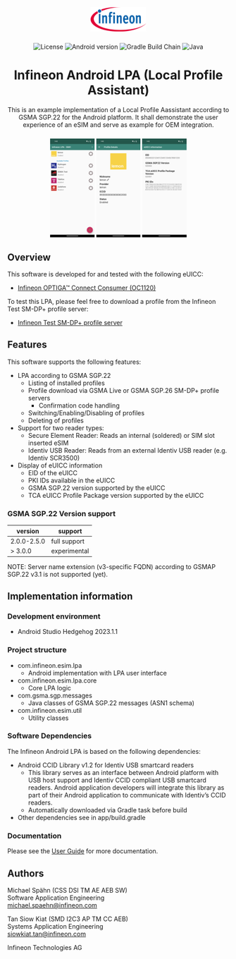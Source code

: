 <div align="center">

<picture>
<img alt="Infineon logo" src="docs/images/infineon_logo_color.png" width="25%">
</picture>

###

![License](https://img.shields.io/badge/License-MIT-green)
![Android version](https://img.shields.io/badge/Android-14-green?logo=android)
![Gradle Build Chain](https://img.shields.io/badge/Gradle-8.2-green?logo=gradle)
![Java](https://img.shields.io/badge/Java-1.8-green?logo=openjdk)

# Infineon Android LPA (Local Profile Assistant)

This is an example implementation of a Local Profile Aassistant according to GSMA SGP.22 for the 
Android 
platform. It shall demonstrate the user experience of an eSIM and serve as example for OEM 
integration.

###

<img src="docs/images/title_screenshot_profile_list.png" width="20%" >
<img src="docs/images/title_screenshot_profile_details.png" width="20%" >  
<img src="docs/images/title_screenshot_euicc_details.png" width="20%" >

</div>

## Overview

This software is developed for and tested with the following eUICC:
* [Infineon OPTIGA™ Connect Consumer (OC1120)](https://www.infineon.com/cms/en/product/security-smart-card-solutions/optiga-embedded-security-solutions/optiga-connect/optiga-connect-consumer/)

To test this LPA, please feel free to download a profile from the Infineon Test SM-DP+ profile server:
* [Infineon Test SM-DP+ profile server](https://softwaretools.infineon.com/projects/create/esim)

## Features
This software supports the following features:
* LPA according to GSMA SGP.22
    * Listing of installed profiles
    * Profile download via GSMA Live or GSMA SGP.26 SM-DP+ profile servers
        * Confirmation code handling
    * Switching/Enabling/Disabling of profiles
    * Deleting of profiles
* Support for two reader types:
    * Secure Element Reader: Reads an internal (soldered) or SIM slot inserted eSIM
    * Identiv USB Reader: Reads from an external Identiv USB reader (e.g. Identiv SCR3500)
* Display of eUICC information
    * EID of the eUICC
    * PKI IDs available in the eUICC
    * GSMA SGP.22 version supported by the eUICC
    * TCA eUICC Profile Package version supported by the eUICC

### GSMA SGP.22 Version support

| version     |  support     |
|-------------|--------------|
| 2.0.0-2.5.0 | full support |
| > 3.0.0     | experimental | 

NOTE: Server name extension (v3-specific FQDN) according to GSMAP SGP.22 v3.1 is not supported (yet).

## Implementation information
### Development environment
* Android Studio Hedgehog 2023.1.1

### Project structure
* com.infineon.esim.lpa
    * Android implementation with LPA user interface
* com.infineon.esim.lpa.core
    * Core LPA logic
* com.gsma.sgp.messages
    * Java classes of GSMA SGP.22 messages (ASN1 schema)
* com.infineon.esim.util
    * Utility classes

### Software Dependencies
The Infineon Android LPA is based on the following dependencies:
* Android CCID Library v1.2 for Identiv USB smartcard readers
    * This library serves as an interface between Android platform with USB host support and
      Identiv CCID compliant USB smartcard readers. Android application developers will
      integrate this library as part of their Android application to communicate with Identiv’s
      CCID readers.
    * Automatically downloaded via Gradle task before build
* Other dependencies see in app/build.gradle

### Documentation

Please see the [User Guide](docs/userguide/userguide.md) for more documentation.

## Authors

Michael Spähn (CSS DSI TM AE AEB SW)\
Software Application Engineering\
michael.spaehn@infineon.com

Tan Siow Kiat (SMD I2C3 AP TM CC AEB)\
Systems Application Engineering\
siowkiat.tan@infineon.com

Infineon Technologies AG 